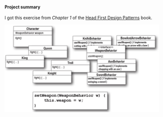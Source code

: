 #### Project summary
I got this exercise from *Chapter 1* of the [Head First Design Patterns](https://www.oreilly.com/library/view/head-first-design/9781492077992/) book.

![wargame-exerccise](images/wargame-exercise.png)

